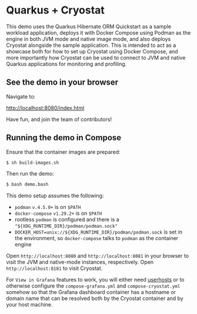 # Quarkus + Cryostat

This demo uses the Quarkus Hibernate ORM Quickstart as a sample workload application, deploys it with Docker Compose
using Podman as the engine in both JVM mode and native image mode, and also deploys Cryostat alongside the sample
application. This is intended to act as a showcase both for how to set up Cryostat using Docker Compose, and more
importantly how Cryostat can be used to connect to JVM and native Quarkus applications for monitoring and profiling.

## See the demo in your browser

Navigate to:

<http://localhost:8080/index.html>

Have fun, and join the team of contributors!

## Running the demo in Compose

Ensure that the container images are prepared:
```bash
$ sh build-images.sh
```

Then run the demo:
```bash
$ bash demo.bash
```

This demo setup assumes the following:
- `podman` `v.4.5.0+` is on `$PATH`
- `docker-compose` `v1.29.2+` is on `$PATH`
- rootless `podman` is configured and there is a `"${XDG_RUNTIME_DIR}/podman/podman.sock"`
- `DOCKER_HOST=unix://${XDG_RUNTIME_DIR}/podman/podman.sock` is set in the environment, so `docker-compose` talks to `podman` as the container engine

Open `http://localhost:8080` and `http://localhost:8081` in your browser to visit the JVM and native-mode instances, respectively.
Open `http://localhost:8181` to visit Cryostat.

For `View in Grafana` features to work, you will either need [userhosts](https://github.com/figiel/hosts) or to
otherwise configure the `compose-grafana.yml` and `compose-cryostat.yml` somehow so that the Grafana dashboard
container has a hostname or domain name that can be resolved both by the Cryostat container and by your host machine.

